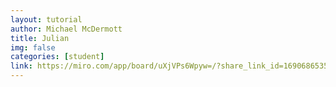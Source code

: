 ```yaml
---
layout: tutorial
author: Michael McDermott
title: Julian
img: false
categories: [student]
link: https://miro.com/app/board/uXjVPs6Wpyw=/?share_link_id=169068653552
---
```

